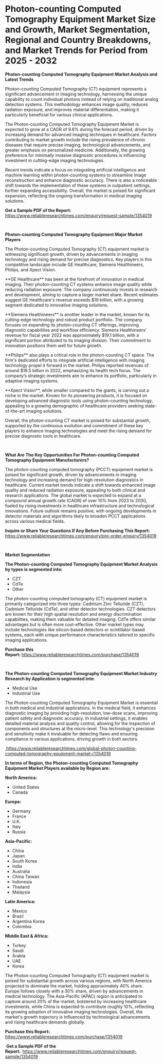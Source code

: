 <p><h1>Photon-counting Computed Tomography Equipment Market Size and Growth, Market Segmentation, Regional and Country Breakdowns, and Market Trends for Period from 2025 -  2032</h1></p><p><strong>Photon-counting Computed Tomography Equipment Market Analysis and Latest Trends</strong></p>
<p><p>Photon-counting Computed Tomography (CT) equipment represents a significant advancement in imaging technology, harnessing the unique capability to count individual photons instead of relying on traditional analog detection systems. This methodology enhances image quality, reduces radiation exposure, and improves material differentiation, making it particularly beneficial for various clinical applications.</p><p>The Photon-counting Computed Tomography Equipment Market is expected to grow at a CAGR of 9.6% during the forecast period, driven by increasing demand for advanced imaging techniques in healthcare. Factors contributing to market growth include the rising prevalence of chronic diseases that require precise imaging, technological advancements, and greater emphasis on personalized medicine. Additionally, the growing preference for minimally invasive diagnostic procedures is influencing investment in cutting-edge imaging technologies.</p><p>Recent trends indicate a focus on integrating artificial intelligence and machine learning within photon-counting systems to streamline image reconstruction and enhance diagnostic accuracy. There is also a noticeable shift towards the implementation of these systems in outpatient settings, further expanding accessibility. Overall, the market is poised for significant expansion, reflecting the ongoing transformation in medical imaging solutions.</p></p>
<p><strong>Get a Sample PDF of the Report:&nbsp;</strong> <a href="https://www.reliableresearchtimes.com/enquiry/request-sample/1354019?utm_campaign=3253&utm_medium=2&utm_source=Github&utm_content=ia&utm_term=12042025&utm_id=photon-counting-computed-tomography-equipment">https://www.reliableresearchtimes.com/enquiry/request-sample/1354019</a></p>
<p>&nbsp;</p>
<p><strong>Photon-counting Computed Tomography Equipment Major Market Players</strong></p>
<p><p>The Photon-counting Computed Tomography (CT) equipment market is witnessing significant growth, driven by advancements in imaging technology and rising demand for precise diagnostics. Key players in this competitive landscape include GE Healthcare, Siemens Healthineers, Philips, and Xpect Vision.</p><p>**GE Healthcare** has been at the forefront of innovation in medical imaging. Their photon-counting CT systems enhance image quality while reducing radiation exposure. The company continuously invests in research and development, aiming to capture a larger market share. Recent estimates suggest GE Healthcare's revenue exceeds $19 billion, with a growing segment dedicated to innovative imaging solutions.</p><p>**Siemens Healthineers** is another leader in the market, known for its cutting-edge technology and robust product portfolio. The company focuses on expanding its photon-counting CT offerings, improving diagnostic capabilities and workflow efficiency. Siemens Healthineers' revenue for fiscal year 2022 was approximately $19.1 billion, with a significant portion attributed to its imaging division. Their commitment to innovation positions them well for future growth.</p><p>**Philips** also plays a critical role in the photon-counting CT space. The firm's dedicated efforts to integrate artificial intelligence with imaging technology propel it forward in the market. Philips reported revenues of around $18.5 billion in 2022, emphasizing its health tech focus. The company’s strategic investments aim to enhance its portfolio, particularly in adaptive imaging systems.</p><p>**Xpect Vision**, while smaller compared to the giants, is carving out a niche in the market. Known for its pioneering products, it is focused on developing advanced diagnostic tools using photon-counting technology, appealing to a growing demographic of healthcare providers seeking state-of-the-art imaging solutions.</p><p>Overall, the photon-counting CT market is poised for substantial growth, supported by the continuous evolution and commitment of these key players to enhance imaging technologies and meet the rising demand for precise diagnostic tools in healthcare.</p></p>
<p>&nbsp;</p>
<p><strong>What Are The Key Opportunities For Photon-counting Computed Tomography Equipment Manufacturers?</strong></p>
<p><p>The photon-counting computed tomography (PCCT) equipment market is poised for significant growth, driven by advancements in imaging technology and increasing demand for high-resolution diagnostics in healthcare. Current market trends indicate a shift towards enhanced image quality and reduced radiation exposure, appealing to both clinical and research applications. The global market is expected to expand at a compound annual growth rate (CAGR) of over 10% from 2023 to 2030, fueled by rising investments in healthcare infrastructure and technological innovations. Future outlook remains positive, with ongoing developments in detector materials and algorithms likely to broaden PCCT applications across various medical fields.</p></p>
<p><strong>Inquire or Share Your Questions If Any Before Purchasing This Report:</strong> <a href="https://www.reliableresearchtimes.com/enquiry/pre-order-enquiry/1354019?utm_campaign=3253&utm_medium=2&utm_source=Github&utm_content=ia&utm_term=12042025&utm_id=photon-counting-computed-tomography-equipment">https://www.reliableresearchtimes.com/enquiry/pre-order-enquiry/1354019</a></p>
<p>&nbsp;</p>
<p><strong>Market Segmentation</strong></p>
<p><strong>The Photon-counting Computed Tomography Equipment Market Analysis by types is segmented into:</strong></p>
<p><ul><li>CZT</li><li>CdTe</li><li>Other</li></ul></p>
<p><p>The photon-counting computed tomography (CT) equipment market is primarily categorized into three types: Cadmium Zinc Telluride (CZT), Cadmium Telluride (CdTe), and other detector technologies. CZT detectors are known for their high spatial resolution and energy discrimination capabilities, making them valuable for detailed imaging. CdTe offers similar advantages but is often more cost-effective. Other market types may include technologies like silicon-based detectors or scintillator-based systems, each with unique performance characteristics tailored to specific imaging applications.</p></p>
<p><strong>Purchase this Report:&nbsp;</strong><a href="https://www.reliableresearchtimes.com/purchase/1354019?utm_campaign=3253&utm_medium=2&utm_source=Github&utm_content=ia&utm_term=12042025&utm_id=photon-counting-computed-tomography-equipment">https://www.reliableresearchtimes.com/purchase/1354019</a></p>
<p>&nbsp;</p>
<p><strong>The Photon-counting Computed Tomography Equipment Market Industry Research by Application is segmented into:</strong></p>
<p><ul><li>Medical Use</li><li>Industrial Use</li></ul></p>
<p><p>The Photon-counting Computed Tomography Equipment Market is essential in both medical and industrial applications. In the medical field, it enhances diagnostic imaging by providing high-resolution, low-dose scans, improving patient safety and diagnostic accuracy. In industrial settings, it enables detailed material analysis and quality control, allowing for the inspection of components and structures at the micro-level. This technology's precision and sensitivity make it invaluable for detecting flaws and ensuring compliance in various applications, driving growth in both sectors.</p></p>
<p><a href="https://www.reliableresearchtimes.com/global-photon-counting-computed-tomography-equipment-market-r1354019?utm_campaign=3253&utm_medium=2&utm_source=Github&utm_content=ia&utm_term=12042025&utm_id=photon-counting-computed-tomography-equipment">&nbsp;https://www.reliableresearchtimes.com/global-photon-counting-computed-tomography-equipment-market-r1354019</a></p>
<p><strong>In terms of Region, the Photon-counting Computed Tomography Equipment Market Players available by Region are:</strong></p>
<p>
    <p> <strong> North America: </strong>
        <ul>
            <li>United States</li>
            <li>Canada</li>
        </ul>
        </p> 
    <p> <strong> Europe: </strong>
        <ul>
            <li>Germany</li>
            <li>France</li>
            <li>U.K.</li>
            <li>Italy</li>
            <li>Russia</li>
        </ul>
        </p> 
    <p> <strong> Asia-Pacific: </strong>
        <ul>
            <li>China</li>
            <li>Japan</li>
            <li>South Korea</li>
            <li>India</li>
            <li>Australia</li>
            <li>China Taiwan</li>
            <li>Indonesia</li>
            <li>Thailand</li>
            <li>Malaysia</li>
        </ul>
        </p> 
    <p> <strong> Latin America: </strong>
        <ul>
            <li>Mexico</li>
            <li>Brazil</li>
            <li>Argentina Korea</li>
            <li>Colombia</li>
        </ul>
        </p> 
    <p> <strong> Middle East & Africa: </strong>
        <ul>
            <li>Turkey</li>
            <li>Saudi</li>
            <li>Arabia</li>
            <li>UAE</li>
            <li>Korea</li>
        </ul>
    </p>
    </p>
<p><p>The Photon-counting Computed Tomography (CT) equipment market is poised for substantial growth across various regions, with North America projected to dominate the market, holding approximately 40% share. Europe follows closely with a 30% share, driven by advancements in medical technology. The Asia-Pacific (APAC) region is anticipated to capture around 20% of the market, bolstered by increasing healthcare investments, while China is expected to contribute roughly 10%, reflecting its growing adoption of innovative imaging technologies. Overall, the market's growth trajectory is influenced by technological advancements and rising healthcare demands globally.</p></p>
<p><strong>Purchase this Report: </strong><a href="https://www.reliableresearchtimes.com/purchase/1354019?utm_campaign=3253&utm_medium=2&utm_source=Github&utm_content=ia&utm_term=12042025&utm_id=photon-counting-computed-tomography-equipment">https://www.reliableresearchtimes.com/purchase/1354019</a></p>
<p>&nbsp;<strong>Get a Sample PDF of the Report:&nbsp;&nbsp;</strong><a href="https://www.reliableresearchtimes.com/enquiry/request-sample/1354019?utm_campaign=3253&utm_medium=2&utm_source=Github&utm_content=ia&utm_term=12042025&utm_id=photon-counting-computed-tomography-equipment">https://www.reliableresearchtimes.com/enquiry/request-sample/1354019</a></p>
<p><strong></strong></p>
<p><p></p><p></p><p></p></p>